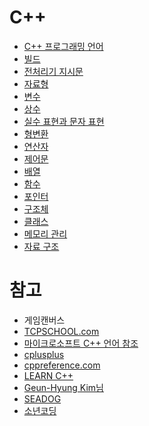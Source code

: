 # C++

+ [C++ 프로그래밍 언어](https://github.com/SeonBap/TIL/blob/main/Cpp/Program_Structure.md)
+ [빌드](https://github.com/SeonBap/TIL/blob/main/Cpp/Build.md)
+ [전처리기 지시문](https://github.com/SeonBap/TIL/blob/main/Cpp/Preprocessor_Directives.md)
+ [자료형](https://github.com/SeonBap/TIL/blob/main/Cpp/Types.md)
+ [변수](https://github.com/SeonBap/TIL/blob/main/Cpp/Variable.md)
+ [상수](https://github.com/SeonBap/TIL/blob/main/Cpp/Constant.md)
+ [실수 표현과 문자 표현](https://github.com/SeonBap/TIL/blob/main/Cpp/Decimal_and_Letter.md)
+ [형변환](https://github.com/SeonBap/TIL/blob/main/Cpp/Type_Conversion.md)
+ [연산자](https://github.com/SeonBap/TIL/blob/main/Cpp/Operators.md)
+ [제어문](https://github.com/SeonBap/TIL/blob/main/Cpp/Control.md)
+ [배열](https://github.com/SeonBap/TIL/blob/main/Cpp/Array.md)
+ [함수](https://github.com/SeonBap/TIL/blob/main/Cpp/Function.md)
+ [포인터](https://github.com/SeonBap/TIL/blob/main/Cpp/Pointer.md)
+ [구조체](https://github.com/SeonBap/TIL/blob/main/Cpp/Structure_Type.md)
+ [클래스](https://github.com/SeonBap/TIL/blob/main/Cpp/Class/README.md)
+ [메모리 관리]()
+ [자료 구조]()

# 참고

+ 게임캔버스
+ [TCPSCHOOL.com](http://www.tcpschool.com/cpp/intro)
+ [마이크로소프트 C++ 언어 참조](https://learn.microsoft.com/ko-kr/cpp/cpp/?view=msvc-170)
+ [cplusplus](https://cplusplus.com/)
+ [cppreference.com](https://en.cppreference.com/w/)
+ [LEARN C++](https://www.learncpp.com/)
+ [Geun-Hyung Kim님](https://github.com/geunkim/CPPLectures)
+ [SEADOG](https://wikidocs.net/book/2380)
+ [소년코딩](https://boycoding.tistory.com/24)